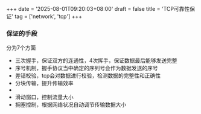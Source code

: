 +++
date = '2025-08-01T09:20:03+08:00'
draft = false
title = 'TCP可靠性保证'
tag = ['network', 'tcp']
+++
### 保证的手段
分为7个方面
* 三次握手，保证双方的连通性，4次挥手，保证数据最后能够发送完整
* 序号机制，握手协议当中确定的序列号会作为数据发送的序号
* 差错校验，tcp会对数据进行校验，检测数据的完整性和正确性
* 分块传输，提升传输效率
* 
* 滑动窗口，控制流量大小
* 拥塞控制，根据网络状况自动调节传输数据大小